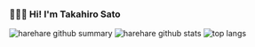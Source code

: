 ### 👨‍💻👋 Hi! I'm Takahiro Sato

![harehare github summary](https://github-profile-summary-cards.vercel.app/api/cards/profile-details?username=harehare&theme=tokyonight)
![harehare github stats](https://github-readme-stats.vercel.app/api?username=harehare&count_private=true&show_icons=true&hide_title=true&hide_border=true&show_icons=true&line_height=20&title_color=fff&icon_color=79ff97&text_color=9f9f9f&bg_color=151515)
![top langs](https://github-readme-stats.vercel.app/api/top-langs/?username=harehare&layout=compact&hide=html&hide_title=true&hide_border=true&title_color=fff&icon_color=79ff97&text_color=9f9f9f&bg_color=151515)

